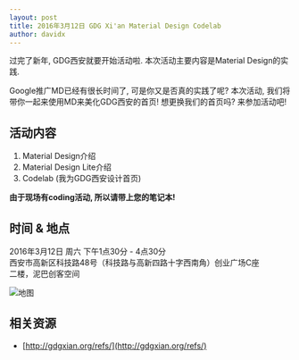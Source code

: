```yaml
---
layout: post
title: 2016年3月12日 GDG Xi'an Material Design Codelab
author: davidx
---
```


过完了新年, GDG西安就要开始活动啦. 本次活动主要内容是Material Design的实践.

Google推广MD已经有很长时间了, 可是你又是否真的实践了呢? 本次活动, 我们将带你一起来使用MD来美化GDG西安的首页! 想更换我们的首页吗? 来参加活动吧!

## 活动内容

1. Material Design介绍
2. Material Design Lite介绍
3. Codelab (我为GDG西安设计首页)

**由于现场有coding活动, 所以请带上您的笔记本!**

## 时间 & 地点

2016年3月12日 周六 下午1点30分 - 4点30分  
西安市高新区科技路48号（科技路与高新四路十字西南角）创业广场C座  
二楼，泥巴创客空间

![地图](http://greatghoul.b0.upaiyun.com/1508/dUDopnFKUkQBQ.png)

## 相关资源

 - [http://gdgxian.org/refs/](http://gdgxian.org/refs/)

